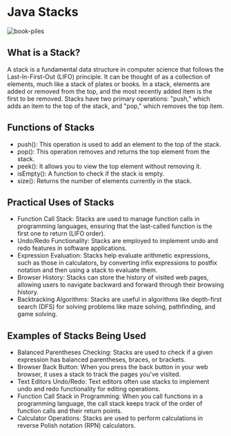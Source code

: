 # Java Stacks

![book-piles](https://github.com/albrran/Java-Stacks/assets/120284166/e83943d8-9aa8-42e4-8baf-e41bb831a02b)

<body>
    <h2>What is a Stack?</h2>
    <p>
        A stack is a fundamental data structure in computer science that follows the Last-In-First-Out (LIFO) principle. It can be thought of as a collection of elements, much like a stack of plates or books. In a stack, elements are added or removed from the top, and the most recently added item is the first to be removed. Stacks have two primary operations: "push," which adds an item to the top of the stack, and "pop," which removes the top item.
    </p>
    <h2>Functions of Stacks</h2>
    <ul>
        <li>push(): This operation is used to add an element to the top of the stack.</li>
        <li>pop(): This operation removes and returns the top element from the stack.</li>
        <li>peek(): It allows you to view the top element without removing it.</li>
        <li>isEmpty(): A function to check if the stack is empty.</li>
        <li>size(): Returns the number of elements currently in the stack.</li>
    </ul>
    <h2>Practical Uses of Stacks</h2>
    <ul>
        <li>Function Call Stack: Stacks are used to manage function calls in programming languages, ensuring that the last-called function is the first one to return (LIFO order).</li>
        <li>Undo/Redo Functionality: Stacks are employed to implement undo and redo features in software applications.</li>
        <li>Expression Evaluation: Stacks help evaluate arithmetic expressions, such as those in calculators, by converting infix expressions to postfix notation and then using a stack to evaluate them.</li>
        <li>Browser History: Stacks can store the history of visited web pages, allowing users to navigate backward and forward through their browsing history.</li>
        <li>Backtracking Algorithms: Stacks are useful in algorithms like depth-first search (DFS) for solving problems like maze solving, pathfinding, and game solving.</li>
    </ul>
    <h2>Examples of Stacks Being Used</h2>
    <ul>
        <li>Balanced Parentheses Checking: Stacks are used to check if a given expression has balanced parentheses, braces, or brackets.</li>
        <li>Browser Back Button: When you press the back button in your web browser, it uses a stack to track the pages you've visited.</li>
        <li>Text Editors Undo/Redo: Text editors often use stacks to implement undo and redo functionality for editing operations.</li>
        <li>Function Call Stack in Programming: When you call functions in a programming language, the call stack keeps track of the order of function calls and their return points.</li>
        <li>Calculator Operations: Stacks are used to perform calculations in reverse Polish notation (RPN) calculators.</li>
    </ul>
</body>

